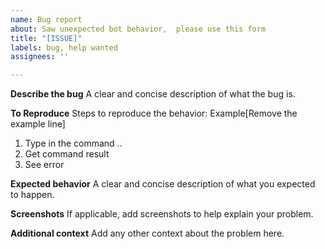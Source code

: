 ```yaml
---
name: Bug report
about: Saw unexpected bot behavior,  please use this form
title: "[ISSUE]"
labels: bug, help wanted
assignees: ''

---
```


**Describe the bug**
A clear and concise description of what the bug is.

**To Reproduce**
Steps to reproduce the behavior:
Example[Remove the example line]
1. Type in the command ..
2. Get command result 
3. See error

**Expected behavior**
A clear and concise description of what you expected to happen.

**Screenshots**
If applicable, add screenshots to help explain your problem.

**Additional context**
Add any other context about the problem here.
